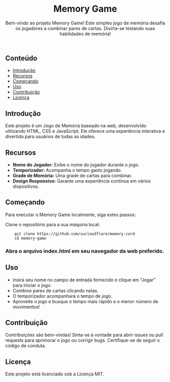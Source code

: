   <header>
        <h1>Memory Game</h1>
        <p>Bem-vindo ao projeto Memory Game! Este simples jogo de memória desafia os jogadores a combinar pares de cartas. Divirta-se testando suas habilidades de memória!</p>
    </header>

  <main>

  <h2>Conteúdo</h2>
        <ul>
            <li><a href="#introduction">Introdução</a></li>
          <li><a href="#features">Recursos</a></li>
            <li><a href="#getting-started">Começando</a></li>
            <li><a href="#usage">Uso</a></li>
            <li><a href="#contributing">Contribuição</a></li>
            <li><a href="#license">Licença</a></li>
        </ul>

  <h2 id="introduction">Introdução</h2>
      <p>Este projeto é um Jogo de Memória baseado na web, desenvolvido utilizando HTML, CSS e JavaScript. Ele oferece uma experiência interativa e divertida para usuários de todas as idades.</p>

  <h2 id="features">Recursos</h2>
        <ul>
            <li><strong>Nome do Jogador:</strong> Exibe o nome do jogador durante o jogo.</li>
            <li><strong>Temporizador:</strong> Acompanha o tempo gasto jogando.</li>
            <li><strong>Grade de Memória:</strong> Uma grade de cartas para combinar.</li>
            <li><strong>Design Responsivo:</strong> Garante uma experiência contínua em vários dispositivos.</li>
        </ul>

  <h2 id="getting-started">Começando</h2>
        <p>Para executar o Memory Game localmente, siga estes passos:</p
        </code>Clone o repositório para a sua máquina local:
        
        git clone https://github.com/sucloudflare/memory-card
        cd memory-game

<h3>Abra o arquivo index.html em seu navegador da web preferido.</h3>
   </code>
        </pre>

   <h2 id="usage">Uso</h2>
        <ul>
            <li>Insira seu nome no campo de entrada fornecido e clique em "Jogar" para iniciar o jogo.</li>
            <li>Combine pares de cartas clicando nelas.</li>
            <li>O temporizador acompanhará o tempo de jogo.</li>
            <li>Aproveite o jogo e busque o tempo mais rápido e o menor número de movimentos!</li>
        </ul>

   <h2 id="contributing">Contribuição</h2>
        <p>Contribuições são bem-vindas! Sinta-se à vontade para abrir issues ou pull requests para aprimorar o jogo ou corrigir bugs. Certifique-se de seguir o código de conduta.</p>

  <h2 id="license">Licença</h2>
        <p>Este projeto está licenciado sob a Licença MIT.</p>

  </main>
